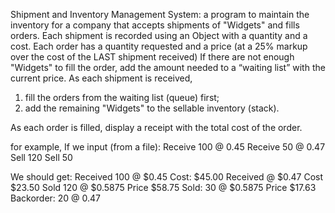 
Shipment and Inventory Management System:
a program to maintain the inventory for a company that accepts shipments of "Widgets" and fills orders.
Each shipment is recorded using an Object with a quantity and a cost.
Each order has a quantity requested and a price (at a 25% markup over the cost of the LAST shipment received) If there are not enough "Widgets" to fill the order, add the amount needed to a “waiting list” with the current price.
As each shipment is received, 
1. fill the orders from the waiting list (queue) first;
2. add the remaining "Widgets" to the sellable inventory (stack).

As each order is filled, display a receipt with the total cost of the order.

for example, If we input (from a file):
Receive 100 @ 0.45
Receive 50 @ 0.47
Sell 120
Sell 50

We should get:
Received 100 @ $0.45 Cost: $45.00
Received @ $0.47 Cost $23.50
Sold 120 @ $0.5875  Price $58.75
Sold: 30 @ $0.5875 Price $17.63
Backorder: 20 @ 0.47  


